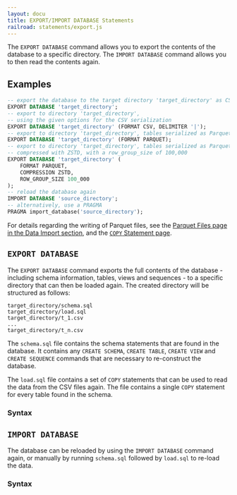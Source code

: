 ```yaml
---
layout: docu
title: EXPORT/IMPORT DATABASE Statements
railroad: statements/export.js
---
```


The `EXPORT DATABASE` command allows you to export the contents of the database to a specific directory. The `IMPORT DATABASE` command allows you to then read the contents again.

## Examples

```sql
-- export the database to the target directory 'target_directory' as CSV files
EXPORT DATABASE 'target_directory';
-- export to directory 'target_directory',
-- using the given options for the CSV serialization
EXPORT DATABASE 'target_directory' (FORMAT CSV, DELIMITER '|');
-- export to directory 'target_directory', tables serialized as Parquet
EXPORT DATABASE 'target_directory' (FORMAT PARQUET);
-- export to directory 'target_directory', tables serialized as Parquet,
-- compressed with ZSTD, with a row_group_size of 100,000
EXPORT DATABASE 'target_directory' (
    FORMAT PARQUET,
    COMPRESSION ZSTD,
    ROW_GROUP_SIZE 100_000
);
-- reload the database again
IMPORT DATABASE 'source_directory';
-- alternatively, use a PRAGMA
PRAGMA import_database('source_directory');
```

For details regarding the writing of Parquet files, see the [Parquet Files page in the Data Import section](../../data/parquet/overview#writing-to-parquet-files), and the [`COPY` Statement page](copy).

## `EXPORT DATABASE`

The `EXPORT DATABASE` command exports the full contents of the database - including schema information, tables, views and sequences - to a specific directory that can then be loaded again. The created directory will be structured as follows:

```text
target_directory/schema.sql
target_directory/load.sql
target_directory/t_1.csv
...
target_directory/t_n.csv
```

The `schema.sql` file contains the schema statements that are found in the database. It contains any `CREATE SCHEMA`, `CREATE TABLE`, `CREATE VIEW` and `CREATE SEQUENCE` commands that are necessary to re-construct the database.

The `load.sql` file contains a set of `COPY` statements that can be used to read the data from the CSV files again. The file contains a single `COPY` statement for every table found in the schema.

### Syntax

<div id="rrdiagram1"></div>

## `IMPORT DATABASE`

The database can be reloaded by using the `IMPORT DATABASE` command again, or manually by running `schema.sql` followed by `load.sql` to re-load the data.

### Syntax

<div id="rrdiagram2"></div>
